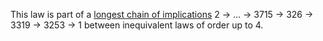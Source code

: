 This law is part of a [longest chain of implications](https://leanprover.zulipchat.com/#narrow/channel/458659-Equational/topic/Longest.20implication.20chain/near/521750611) 2 → … → 3715 → 326 → 3319 → 3253 → 1 between inequivalent laws of order up to 4.
